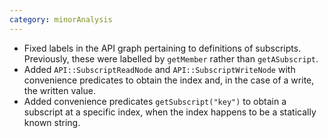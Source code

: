 ```yaml
---
category: minorAnalysis
---
```

* Fixed labels in the API graph pertaining to definitions of subscripts. Previously, these were labelled by `getMember` rather than `getASubscript`.
* Added `API::SubscriptReadNode` and `API::SubscriptWriteNode` with convenience predicates to obtain the index and, in the case of a write, the written value.
* Added convenience predicates `getSubscript("key")` to obtain a subscript at a specific index, when the index happens to be a statically known string.
